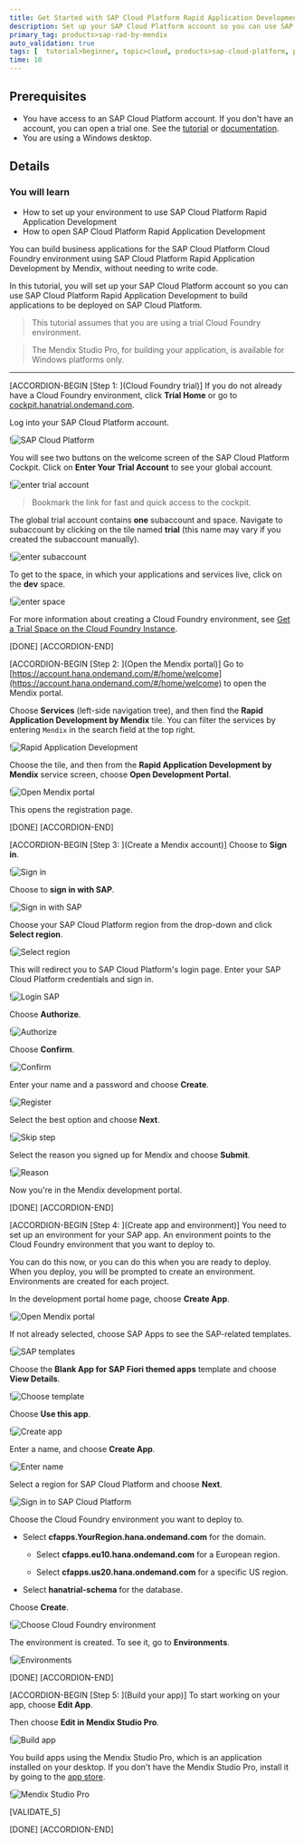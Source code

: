 ```yaml
---
title: Get Started with SAP Cloud Platform Rapid Application Development by Mendix
description: Set up your SAP Cloud Platform account so you can use SAP Cloud Platform Rapid Application Development by Mendix to build applications to be deployed on SAP Cloud Platform.
primary_tag: products>sap-rad-by-mendix
auto_validation: true
tags: [  tutorial>beginner, topic>cloud, products>sap-cloud-platform, products>sap-rad-by-mendix  ]
time: 10
---
```


## Prerequisites  
  - You have access to an SAP Cloud Platform account. If you don't have an account, you can open a trial one. See the [tutorial](https://developers.sap.com/tutorials/hcp-create-trial-account.html) or [documentation](https://help.sap.com/viewer/65de2977205c403bbc107264b8eccf4b/Cloud/en-US/65d74d39cb3a4bf8910cd36ec54d2b99.html).
  - You are using a Windows desktop.

## Details  
### You will learn  
- How to set up your environment to use SAP Cloud Platform Rapid Application Development
- How to open SAP Cloud Platform Rapid Application Development

You can build business applications for the SAP Cloud Platform Cloud Foundry environment using SAP Cloud Platform Rapid Application Development by Mendix, without needing to write code.

In this tutorial, you will set up your SAP Cloud Platform account so you can use SAP Cloud Platform Rapid Application Development to build applications to be deployed on SAP Cloud Platform.

>This tutorial assumes that you are using a trial Cloud Foundry environment.

> The Mendix Studio Pro, for building your application, is available for Windows platforms only.


---

[ACCORDION-BEGIN [Step 1: ](Cloud Foundry trial)]
If you do not already have a Cloud Foundry environment, click **Trial Home** or go to [cockpit.hanatrial.ondemand.com](cockpit.hanatrial.ondemand.com).

Log into your SAP Cloud Platform account.

!![SAP Cloud Platform](mendix-onboarding-newLogIn.png)

You will see two buttons on the welcome screen of the SAP Cloud Platform Cockpit. Click on **Enter Your Trial Account** to see your global account.

!![enter trial account](enter-trial.png)
> Bookmark the link for fast and quick access to the cockpit.  

The global trial account contains **one** subaccount and space. Navigate to subaccount by clicking on the tile named **trial** (this name may vary if you created the subaccount manually).

!![enter subaccount](global-account-new.png)


To get to the space, in which your applications and services live, click on the **dev** space.

!![enter space](sub-account-new.png)


For more information about creating a Cloud Foundry environment, see [Get a Trial Space on the Cloud Foundry Instance](https://help.sap.com/viewer/65de2977205c403bbc107264b8eccf4b/Cloud/en-US/76e79d62fa0149d5aa7b0698c9a33687.html).

[DONE]
[ACCORDION-END]


[ACCORDION-BEGIN [Step 2: ](Open the Mendix portal)]
Go to [https://account.hana.ondemand.com/#/home/welcome](https://account.hana.ondemand.com/#/home/welcome) to open the Mendix portal.

Choose **Services** (left-side navigation tree), and then find the **Rapid Application Development by Mendix** tile. You can filter the services by entering `Mendix` in the search field at the top right.

!![Rapid Application Development](mendix-onboarding6a-NewTile.png)

Choose the tile, and then from the **Rapid Application Development by Mendix** service screen, choose **Open Development Portal**.

!![Open Mendix portal](mendix-onboarding6b-NewDescription.png)

This opens the registration page.

[DONE]
[ACCORDION-END]


[ACCORDION-BEGIN [Step 3: ](Create a Mendix account)]
Choose to **Sign in**.

!![Sign in](mendixSignin-New.png)

Choose to **sign in with SAP**.

!![Sign in with SAP](mendixSigninWithSAP-New.png)

Choose your SAP Cloud Platform region from the drop-down and click **Select region**.

!![Select region](mendixSelectRegion-New.png)

This will redirect you to SAP Cloud Platform's login page. Enter your SAP Cloud Platform credentials and sign in.

!![Login SAP](mendixLoginSAP-new.png)

Choose **Authorize**.

!![Authorize](mendixSAPAuthorize-New.png)

Choose **Confirm**.

!![Confirm](mendixConfirm-New.png)

Enter your name and a password and choose **Create**.

!![Register](mendixCreateUser-New.png)

Select the best option and choose **Next**.

!![Skip step](mendixSkipStep-New.png)

Select the reason you signed up for Mendix and choose **Submit**.

!![Reason](mendixReason-New.png)

Now you're in the Mendix development portal.

[DONE]
[ACCORDION-END]

[ACCORDION-BEGIN [Step 4: ](Create app and environment)]
You need to set up an environment for your SAP app. An environment points to the Cloud Foundry environment that you want to deploy to.

You can do this now, or you can do this when you are ready to deploy. When you deploy, you will be prompted to create an environment. Environments are created for each project.

In the development portal home page, choose **Create App**.

!![Open Mendix portal](mendix-onboarding7-New.png)

If not already selected, choose SAP Apps to see the SAP-related templates.

!![SAP templates](mendixSAPApps-New.png)

Choose the **Blank App for SAP Fiori themed apps** template and choose **View Details**.

!![Choose template](mendixFioriBlankApp-New.png)

Choose **Use this app**.

!![Create app](mendixUseThisApp-New.png)

Enter a name, and choose **Create App**.

!![Enter name](mendix-onboarding10-New.png)

Select a region for SAP Cloud Platform and choose **Next**.

!![Sign in to SAP Cloud Platform](mendix-onboarding11-New.png)

Choose the Cloud Foundry environment you want to deploy to.

- Select **cfapps.YourRegion.hana.ondemand.com** for the domain.

    -	 Select **cfapps.eu10.hana.ondemand.com** for a European region.

    -	 Select **cfapps.us20.hana.ondemand.com** for a specific US region.      
    
-	Select **hanatrial-schema** for the database.

Choose **Create**.

!![Choose Cloud Foundry environment](mendix-onboarding12-New.png)

The environment is created. To see it, go to **Environments**.

!![Environments](mendix-onboarding13b-new.png)

[DONE]
[ACCORDION-END]


[ACCORDION-BEGIN [Step 5: ](Build your app)]
To start working on your app, choose **Edit App**.

Then choose **Edit in Mendix Studio Pro**.

!![Build app](mendix-onboarding14-new.png)

You build apps using the Mendix Studio Pro, which is an application installed on your desktop. If you don't have the Mendix Studio Pro, install it by going to the [app store](https://appstore.home.mendix.com/link/modeler/).

!![Mendix Studio Pro](mendixModeler.png)


[VALIDATE_5]


[DONE]
[ACCORDION-END]
